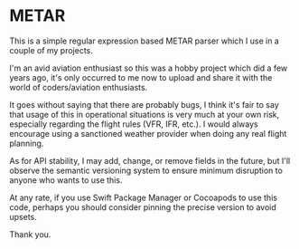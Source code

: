 # METAR

This is a simple regular expression based METAR parser which I use in a couple of my projects.

I'm an avid aviation enthusiast so this was a hobby project which did a few years ago, it's only occurred to me now to upload and share it with the world of coders/aviation enthusiasts.

It goes without saying that there are probably bugs, I think it's fair to say that usage of this in operational situations is very much at your own risk, especially regarding the flight rules (VFR, IFR, etc.). I would always encourage using a sanctioned weather provider when doing any real flight planning.

As for API stability, I may add, change, or remove fields in the future, but I'll observe the semantic versioning system to ensure minimum disruption to anyone who wants to use this.

At any rate, if you use Swift Package Manager or Cocoapods to use this code, perhaps you should consider pinning the precise version to avoid upsets.

Thank you.
